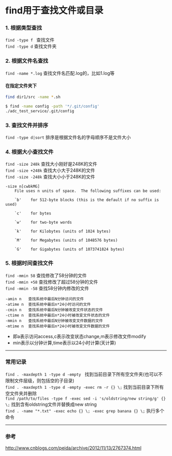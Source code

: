 find用于查找文件或目录
==


### 1. 根据类型查找

`find -type f ` 查找文件  
`find -type d`  查找文件夹  

### 2. 根据文件名查找

`find -name *.log` 查找文件名匹配.log的，比如1.log等

#### 在指定文件夹下
```bash
find dir1/src -name *.sh
```


```bash
$ find -name config -path '*/.git/config'
./adc_test_service/.git/config
```


### 3. 查找文件并排序

`find -type d|sort`  排序是根据文件名的字母顺序不是文件大小

### 4. 根据大小查找文件
`find -size 248k`  查找大小刚好是248K的文件<br>
`find -size +248k` 查找大小大于248K的文件<br>
`find -size -248k` 查找大小小于248K的文件<br>

```man
-size n[cwbkMG]
    File uses n units of space.  The following suffixes can be used:

    `b'    for 512-byte blocks (this is the default if no suffix is used)

    `c'    for bytes

    `w'    for two-byte words

    `k'    for Kilobytes (units of 1024 bytes)

    `M'    for Megabytes (units of 1048576 bytes)

    `G'    for Gigabytes (units of 1073741824 bytes)
```

### 5. 根据时间查找文件
 `find -mmin 58` 查找修改了58分钟的文件  
 `find -mmin +58` 查找修改了超过58分钟的文件  
 `find -mmin -58` 查找58分钟内修改的文件  


```
-amin n   查找系统中最后N分钟访问的文件
-atime n  查找系统中最后n*24小时访问的文件
-cmin n   查找系统中最后N分钟被改变文件状态的文件
-ctime n  查找系统中最后n*24小时被改变文件状态的文件
-mmin n   查找系统中最后N分钟被改变文件数据的文件
-mtime n  查找系统中最后n*24小时被改变文件数据的文件
```
 - 即a表示访问access,c表示改变状态change,m表示修改文件modify
 - min表示以分钟计算,time表示以24小时计算(天计算)

---
### 常用记录
`find . -maxdepth 1 -type d -empty`    找到当前目录下所有空文件夹(也可以不限制文件层级，则包括空的子目录)  
`find . -maxdepth 1 -type d -empty -exec rm -r {} \;`  找到当前目录下所有空文件夹并删除  
`find /path/to/files -type f -exec sed -i 's/oldstring/new string/g' {} \;` 找到含有oldstring文件并替换成new string   
`find . -name "*.txt" -exec echo {} \; -exec grep banana {} \;`  执行多个命令  

---
### 参考 
http://www.cnblogs.com/peida/archive/2012/11/13/2767374.html

